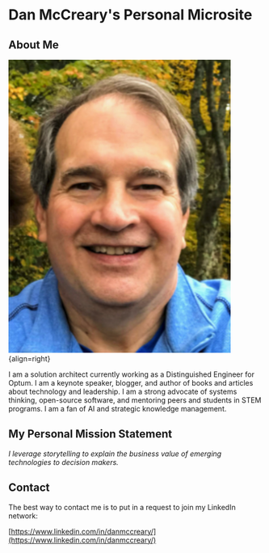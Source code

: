 # Dan McCreary's Personal Microsite

## About Me

![](img/dan-mccreary-headshot-2021-xsmall.png){align=right}

I am a solution architect currently working as a Distinguished Engineer for Optum.  I am a keynote speaker, blogger, and author of books and articles about technology and leadership.  I am a strong advocate of systems thinking, open-source software, and mentoring peers and students in STEM programs.  I am a fan of AI and strategic knowledge management.

## My Personal Mission Statement

  *I leverage storytelling to explain the business value of emerging technologies to decision makers.*

## Contact

The best way to contact me is to put in a request to join my LinkedIn network:

[https://www.linkedin.com/in/danmccreary/](https://www.linkedin.com/in/danmccreary/)
